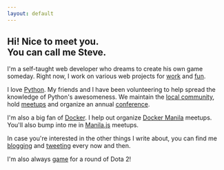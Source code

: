 ```yaml
---
layout: default
---
```


<div class="home" markdown="1">

## Hi! Nice to meet you.<br>You can call me Steve.

I'm a self-taught web developer who dreams to create his own game someday.
Right now, I work on various web projects for
[work](https://www.insynchq.com) and [fun](https://github.com/marksteve).

I love [Python](http://python.org). My friends and I have been volunteering
to help spread the knowledge of Python's awesomeness.  We maintain the
[local community](http://python.ph), hold
[meetups](http://www.meetup.com/pythonph/) and organize an
annual [conference](http://ph.pycon.org).

I'm also a big fan of [Docker](docker.com). I help out organize
[Docker Manila](http://www.meetup.com/Docker-Manila/) meetups.
You'll also bump into me in [Manila.js](http://manilajs.com/) meetups.

In case you're interested in the other things I write about,
you can find me [blogging](http://blog.marksteve.com)
and [tweeting](http://twitter.com/themarksteve) every now and then.

I'm also always [game](http://steamcommunity.com/id/hireyuki)
for a round of Dota 2!

</div>
